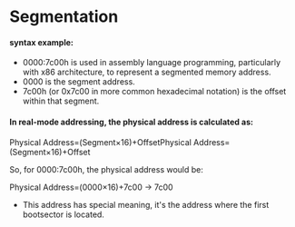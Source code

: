 # Segmentation
#### syntax example:
- 0000:7c00h is used in assembly language programming, particularly with x86 architecture, to represent a segmented memory address.
- 0000 is the segment address.
- 7c00h (or 0x7c00 in more common hexadecimal notation) is the offset within that segment.

#### In real-mode addressing, the physical address is calculated as:
Physical Address=(Segment×16)+OffsetPhysical Address=(Segment×16)+Offset

So, for 0000:7c00h, the physical address would be:

Physical Address=(0000×16)+7c00 -> 7c00


- This address has special meaning, it's the address where the first bootsector is located.
